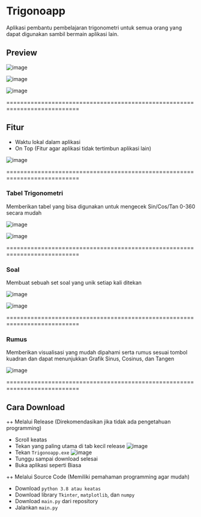 # Trigonoapp

Aplikasi pembantu pembelajaran trigonometri untuk semua orang yang dapat digunakan sambil bermain aplikasi lain.

## Preview
![image](https://user-images.githubusercontent.com/94969176/206151345-920165f3-1ddc-4a6a-a672-e4583eae8516.png)

![image](https://user-images.githubusercontent.com/94969176/206151442-fb91f18b-3504-47a7-ace8-5e573756d6a5.png)

![image](https://user-images.githubusercontent.com/94969176/206151514-539a28e3-7585-4f37-b9ff-fdec6908ff4b.png)


===========================================================================

## Fitur
- Waktu lokal dalam aplikasi
- On Top (Fitur agar aplikasi tidak tertimbun aplikasi lain)

![image](https://user-images.githubusercontent.com/94969176/206152240-0125fc13-b02b-40ff-aa3c-49b1d6d3a8b8.png)


===========================================================================

### Tabel Trigonometri
Memberikan tabel yang bisa digunakan untuk mengecek Sin/Cos/Tan 0-360 secara mudah

![image](https://user-images.githubusercontent.com/94969176/206151784-77e38c17-b78d-4143-b390-ceb91f9f823c.png)

![image](https://user-images.githubusercontent.com/94969176/206151831-70b54fa0-17db-41a6-b1cc-330b10a1dcf8.png)


===========================================================================

### Soal
Membuat sebuah set soal yang unik setiap kali ditekan

![image](https://user-images.githubusercontent.com/94969176/206152497-c61ffbb8-d852-4899-bf22-97bd6b959d88.png)

![image](https://user-images.githubusercontent.com/94969176/206153050-830ed499-4e89-4f3e-b2bf-eead31ac81ab.png)


===========================================================================

### Rumus
Memberikan visualisasi yang mudah dipahami serta rumus sesuai tombol kuadran dan dapat menunjukkan Grafik Sinus, Cosinus, dan Tangen

![image](https://user-images.githubusercontent.com/94969176/206153443-9b46cb1d-f33c-44c7-82b7-acd67b937f27.png)


===========================================================================

## Cara Download
++ Melalui Release (Direkomendasikan jika tidak ada pengetahuan programming)
- Scroll keatas
- Tekan yang paling utama di tab kecil release
![image](https://user-images.githubusercontent.com/94969176/206158296-1e1d1054-403d-4d80-a2bb-64da92d068ba.png)
- Tekan `Trigonoapp.exe`
![image](https://user-images.githubusercontent.com/94969176/206158419-9bf3b56c-0d34-46dc-a20c-76fd5aa15c63.png)
- Tunggu sampai download selesai
- Buka aplikasi seperti Biasa


++ Melalui Source Code (Memiliki pemahaman programming agar mudah)
- Download `python 3.8 atau keatas`
- Download library `Tkinter`, `matplotlib`, dan `numpy`
- Download `main.py` dari repository
- Jalankan `main.py`
